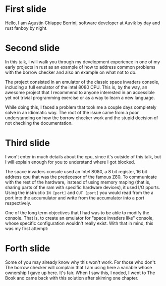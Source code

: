 # First slide

Hello, I am Agustin Chiappe Berrini, software developer at Auvik by day and rust fanboy by night.

# Second slide

In this talk, I will walk you through my development experience in one of my early projects in rust as an example of how to address common problems with the borrow checker and also an example on what not to do.

The project consisted in an emulator of the classic space invaders console, including a full emulator of the intel 8080 CPU. This is, by the way, an awesome project that I recommend to anyone interested in an accessible yet not trivial programming exercise or as a way to learn a new language.

While doing this, I faced a problem that took me a couple days completely solve in an idiomatic way. The root of the issue came from a poor understanding on how the borrow checker work and the stupid decision of not checking the documentation.

# Third slide

I won't enter in much details about the cpu, since it's outside of this talk, but I will explain enough for you to understand where I got blocked.

The space invaders console used an Intel 8080, a 8 bit register, 16 bit address cpu that was the predecesor of the famous Z80. To communicate with the rest of the hardware, instead of using memory maping (that is, sharing parts of the ram with specific hardware devices), it used I/O pports. Using the instructio `IN [port]` and `OUT [port]` you would read from the a port into the accumulator and write from the accumulator into a port respectively.

One of the long term objectives that I had was to be able to modify the console. That is, to create an emulator for "space invaders like" console, whose specific configuration wouldn't really exist. With that in mind, this was my first attempt:

# Forth slide

Some of you may already know why this won't work. For those who don't: The borrow checker will complain that I am using here a variable whose ownership I gave up here. It's fair. When I saw this, I noded, I went to The Book and came back with this solution after skiming one chapter.
